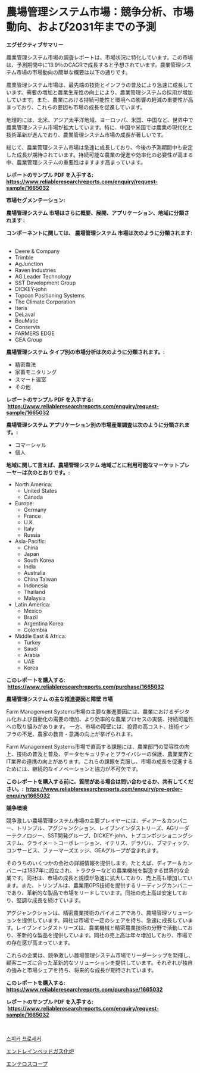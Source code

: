 <p><h1>農場管理システム市場：競争分析、市場動向、および2031年までの予測</h1></p><p><strong>エグゼクティブサマリー</strong></p>
<p><p>農業管理システム市場の調査レポートは、市場状況に特化しています。この市場は、予測期間中に13.9％のCAGRで成長すると予想されています。農業管理システム市場の市場動向の簡単な概要は以下の通りです。</p><p>農業管理システム市場は、最先端の技術とインフラの普及により急速に成長しています。需要の増加と農業生産性の向上により、農業管理システムの採用が増加しています。また、農業における持続可能性と環境への影響の軽減の重要性が高まっており、これらの要因も市場の成長を促進しています。</p><p>地理的には、北米、アジア太平洋地域、ヨーロッパ、米国、中国など、世界中で農業管理システム市場が拡大しています。特に、中国や米国では農業の現代化と技術革新が進んでおり、農業管理システム市場の成長が著しいです。</p><p>総じて、農業管理システム市場は急速に成長しており、今後の予測期間中も安定した成長が期待されています。持続可能な農業の促進や効率化の必要性が高まる中、農業管理システムの重要性はますます高まっています。</p></p>
<p><strong>レポートのサンプル PDF を入手する: <a href="https://www.reliableresearchreports.com/enquiry/request-sample/1665032">https://www.reliableresearchreports.com/enquiry/request-sample/1665032</a></strong></p>
<p><strong>市場セグメンテーション:</strong></p>
<p><strong> 農場管理システム 市場はさらに概要、展開、アプリケーション、地域に分類されます :</strong></p>
<p><strong>コンポーネントに関しては、 農場管理システム 市場は次のように分類されます: &nbsp;</strong></p>
<p><ul><li>Deere & Company</li><li>Trimble</li><li>AgJunction</li><li>Raven Industries</li><li>AG Leader Technology</li><li>SST Development Group</li><li>DICKEY-john</li><li>Topcon Positioning Systems</li><li>The Climate Corporation</li><li>Iteris</li><li>DeLaval</li><li>BouMatic</li><li>Conservis</li><li>FARMERS EDGE</li><li>GEA Group</li></ul></p>
<p><strong> 農場管理システム タイプ別の市場分析は次のように分類されます。:</strong></p>
<p><ul><li>精密農法</li><li>家畜モニタリング</li><li>スマート温室</li><li>その他</li></ul></p>
<p><strong>レポートのサンプル PDF を入手する: &nbsp;<a href="https://www.reliableresearchreports.com/enquiry/request-sample/1665032">https://www.reliableresearchreports.com/enquiry/request-sample/1665032</a></strong></p>
<p><strong> 農場管理システム アプリケーション別の市場産業調査は次のように分類されます。:</strong></p>
<p><ul><li>コマーシャル</li><li>個人</li></ul></p>
<p><strong>地域に関して言えば、農場管理システム 地域ごとに利用可能なマーケットプレーヤーは次のとおりです。:</strong></p>
<p><ul>
    <li>
        North America:
        <ul>
            <li>United States</li>
            <li>Canada</li>
        </ul>
    </li>
    <li>
        Europe:
        <ul>
            <li>Germany</li>
            <li>France</li>
            <li>U.K.</li>
            <li>Italy</li>
            <li>Russia</li>
        </ul>
    </li>
    <li>
        Asia-Pacific:
        <ul>
            <li>China</li>
            <li>Japan</li>
            <li>South Korea</li>
            <li>India</li>
            <li>Australia</li>
            <li>China Taiwan</li>
            <li>Indonesia</li>
            <li>Thailand</li>
            <li>Malaysia</li>
        </ul>
    </li>
    <li>
        Latin America:
        <ul>
            <li>Mexico</li>
            <li>Brazil</li>
            <li>Argentina Korea</li>
            <li>Colombia</li>
        </ul>
    </li>
    <li>
        Middle East & Africa:
        <ul>
            <li>Turkey</li>
            <li>Saudi</li>
            <li>Arabia</li>
            <li>UAE</li>
            <li>Korea</li>
        </ul>
    </li>
    </ul></p>
<p><strong>このレポートを購入する: &nbsp;<a href="https://www.reliableresearchreports.com/purchase/1665032">https://www.reliableresearchreports.com/purchase/1665032</a></strong></p>
<p><strong>農場管理システム の主な推進要因と障壁 市場</strong></p>
<p><p>Farm Management Systems市場の主要な推進要因には、農業におけるデジタル化および自動化の需要の増加、より効率的な農業プロセスの実装、持続可能性への取り組みがあります。 一方、市場の障壁には、投資の高コスト、技術インフラの不足、農家の教育・意識の向上が挙げられます。</p><p>Farm Management Systems市場で直面する課題には、農業部門の受容性の向上、技術の普及と普及、データセキュリティとプライバシーの保護、農業業界とIT業界の連携の向上があります。これらの課題を克服し、市場の成長を促進するためには、継続的なイノベーションと協力が不可欠です。</p></p>
<p><strong>このレポートを購入する前に、質問がある場合は問い合わせるか、共有してください。:&nbsp; <a href="https://www.reliableresearchreports.com/enquiry/pre-order-enquiry/1665032">https://www.reliableresearchreports.com/enquiry/pre-order-enquiry/1665032</a></strong></p>
<p><strong>競争環境</strong></p>
<p><p>競争激しい農場管理システム市場の主要プレイヤーには、ディアー＆カンパニー、トリンブル、アグジャンクション、レイブンインダストリーズ、AGリーダーテクノロジー、SST開発グループ、DICKEY-john、トプコンポジショニングシステム、クライメートコーポレーション、イテリス、デラバル、ブマティック、コンサービス、ファーマーズエッジ、GEAグループが含まれます。</p><p>そのうちのいくつかの会社の詳細情報を提供します。たとえば、ディアー＆カンパニーは1837年に設立され、トラクターなどの農業機械を製造する世界的な企業です。同社は、市場の成長と規模が急速に拡大しており、売上高も増加しています。また、トリンブルは、農業用GPS技術を提供するリーディングカンパニーであり、革新的な製品で市場をリードしています。同社の売上高は安定しており、堅調な成長を続けています。</p><p>アグジャンクションは、精密農業技術のパイオニアであり、農場管理ソリューションを提供しています。同社は市場で一定のシェアを持ち、急速に成長しています。レイブンインダストリーズは、農業機械と精密農業技術の分野で活動しており、革新的な製品を提供しています。同社の売上高は年々増加しており、市場での存在感が高まっています。</p><p>これらの企業は、競争激しい農場管理システム市場でリーダーシップを発揮し、顧客ニーズに合った革新的なソリューションを提供しています。それぞれが独自の強みと市場シェアを持ち、将来的な成長が期待されています。</p></p>
<p><strong>このレポートを購入する: &nbsp; <a href="https://www.reliableresearchreports.com/purchase/1665032">https://www.reliableresearchreports.com/purchase/1665032</a></strong></p>
<p><strong>レポートのサンプル PDF を入手する: &nbsp;<a href="https://www.reliableresearchreports.com/enquiry/request-sample/1665032">https://www.reliableresearchreports.com/enquiry/request-sample/1665032</a></strong><strong></strong></p>
<p>&nbsp;</p>
<p><p><a href="https://github.com/RichardLueilwitz787/Market-Research-Report-List-1/blob/main/307134713674.md">스피커 프로세서</a></p><p><a href="https://github.com/efcvopdgkdx128/Market-Research-Report-List-1/blob/main/197337314510.md">エントレインベッドガス化炉</a></p><p><a href="https://github.com/JacksonWiza1924/Market-Research-Report-List-1/blob/main/131874414509.md">エンテロスコープ</a></p></p>